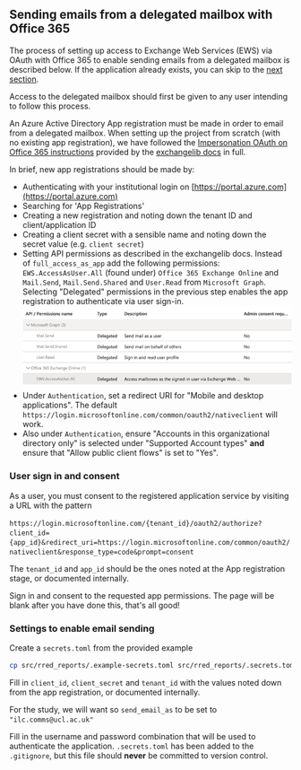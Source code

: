 ## Sending emails from a delegated mailbox with Office 365

The process of setting up access to Exchange Web Services (EWS) via OAuth with
Office 365 to enable sending emails from a delegated mailbox is described below.
If the application already exists, you can skip to the
[next section](#user-sign-in-and-consent).

Access to the delegated mailbox should first be given to any user intending to
follow this process.

An Azure Active Directory App registration must be made in order to email from a
delegated mailbox. When setting up the project from scratch (with no existing
app registration), we have followed the
[Impersonation OAuth on Office 365 instructions](https://ecederstrand.github.io/exchangelib/#oauth-on-office-365)
provided by the [exchangelib docs](https://ecederstrand.github.io/exchangelib/)
in full.

In brief, new app registrations should be made by:

- Authenticating with your institutional login on
  [https://portal.azure.com](https://portal.azure.com)
- Searching for 'App Registrations'
- Creating a new registration and noting down the tenant ID and
  client/application ID
- Creating a client secret with a sensible name and noting down the secret value
  (e.g. `client secret`)
- Setting API permissions as described in the exchangelib docs. Instead of
  `full_access_as_app` add the following permissions: `EWS.AccessAsUser.All`
  (found under) `Office 365 Exchange Online` and `Mail.Send`, `Mail.Send.Shared`
  and `User.Read` from `Microsoft Graph`. Selecting "Delegated" permissions in
  the previous step enables the app registration to authenticate via user
  sign-in. ![azure_api_permissions.png](img/azure_api_permissions.png)
- Under `Authentication`, set a redirect URI for "Mobile and desktop
  applications". The default
  `https://login.microsoftonline.com/common/oauth2/nativeclient` will work.
- Also under `Authentication`, ensure "Accounts in this organizational directory
  only" is selected under "Supported Account types" **and** ensure that "Allow
  public client flows" is set to "Yes".

### User sign in and consent

As a user, you must consent to the registered application service by visiting a
URL with the pattern

`https://login.microsoftonline.com/{tenant_id}/oauth2/authorize?client_id={app_id}&redirect_uri=https://login.microsoftonline.com/common/oauth2/nativeclient&response_type=code&prompt=consent`

The `tenant_id` and `app_id` should be the ones noted at the App registration
stage, or documented internally.

Sign in and consent to the requested app permissions. The page will be blank
after you have done this, that's all good!

### Settings to enable email sending

Create a `secrets.toml` from the provided example

```bash
cp src/rred_reports/.example-secrets.toml src/rred_reports/.secrets.toml
```

Fill in `client_id`, `client_secret` and `tenant_id` with the values noted down
from the app registration, or documented internally.

For the study, we will want so `send_email_as` to be set to
`"ilc.comms@ucl.ac.uk"`

Fill in the username and password combination that will be used to authenticate
the application. `.secrets.toml` has been added to the `.gitignore`, but this
file should **never** be committed to version control.
